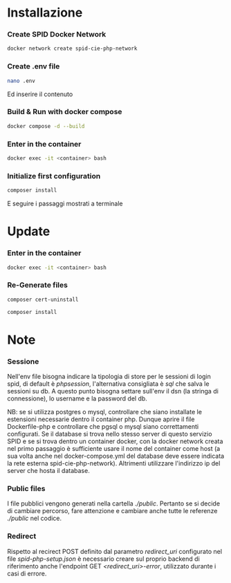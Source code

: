 # Installazione

### Create SPID Docker Network
```bash
docker network create spid-cie-php-network
```

### Create .env file
```bash
nano .env
```
Ed inserire il contenuto

### Build & Run with docker compose
```bash
docker compose -d --build
```

### Enter in the container
```bash
docker exec -it <container> bash
```

### Initialize first configuration
```bash
composer install
```
E seguire i passaggi mostrati a terminale


# Update
### Enter in the container
```bash
docker exec -it <container> bash
```

### Re-Generate files
```bash
composer cert-uninstall
```
```bash
composer install
```

# Note

### Sessione
Nell'env file bisogna indicare la tipologia di store per le sessioni di login spid, di default è *phpsession*, l'alternativa consigliata è *sql* che salva le sessioni su db. A questo punto bisogna settare sull'env il dsn (la stringa di connessione), lo username e la password del db. 

NB: se si utilizza postgres o mysql, controllare che siano installate le estensioni necessarie dentro il container php. Dunque aprire il file Dockerfile-php e controllare che pgsql o mysql siano correttamenti configurati.
Se il database si trova nello stesso server di questo servizio SPID e se si trova dentro un container docker, con la docker network creata nel primo passaggio è sufficiente usare il nome del container come host (a sua volta anche nel docker-compose.yml del database deve essere indicata la rete esterna spid-cie-php-network). Altrimenti utilizzare l'indirizzo ip del server che hosta il database.


### Public files
I file pubblici vengono generati nella cartella *./public*. 
Pertanto se si decide di cambiare percorso, fare attenzione e cambiare anche tutte le referenze *./public* nel codice. 


### Redirect
Rispetto al recirect POST definito dal parametro *redirect_uri* configurato nel file *spid-php-setup.json* è necessario creare sul proprio backend di riferimento anche l'endpoint GET *<redirect_uri>-error*, utilizzato durante i casi di errore.
